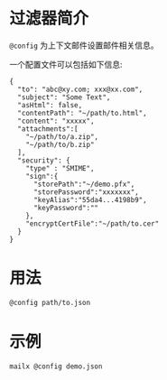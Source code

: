 # 过滤器简介

`@config` 为上下文邮件设置邮件相关信息。

一个配置文件可以包括如下信息:

```json5
{
  "to": "abc@xy.com; xxx@xx.com",
  "subject": "Some Text",
  "asHtml": false,
  "contentPath": "~/path/to.html",
  "content": "xxxxx",
  "attachments":[
    "~/path/to/a.zip",
    "~/path/to/b.zip"
  ],
  "security": {
    "type" : "SMIME",
    "sign":{
      "storePath":"~/demo.pfx",
      "storePassword":"xxxxxxx",
      "keyAlias":"55da4...4198b9",
      "keyPassword":""
    },
    "encryptCertFile":"~/path/to.cer"
  }
}
```

# 用法

```bash
@config path/to.json
```


示例
=======

```bash
mailx @config demo.json
```

